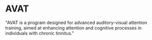# AVAT
"AVAT is a program designed for advanced auditory-visual attention training, aimed at enhancing attention and cognitive processes in individuals with chronic tinnitus."
